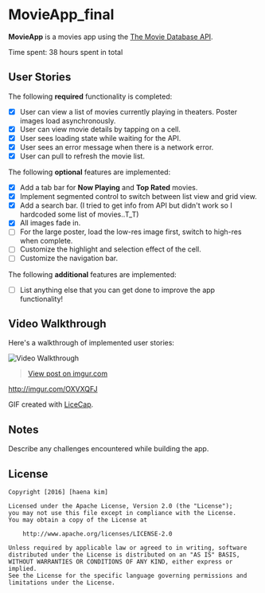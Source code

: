 # MovieApp_final

**MovieApp** is a movies app using the [The Movie Database API](http://docs.themoviedb.apiary.io/#).

Time spent: 38 hours spent in total

## User Stories

The following **required** functionality is completed:

- [x] User can view a list of movies currently playing in theaters. Poster images load asynchronously.
- [x] User can view movie details by tapping on a cell.
- [x] User sees loading state while waiting for the API.
- [x] User sees an error message when there is a network error.
- [x] User can pull to refresh the movie list.

The following **optional** features are implemented:

- [x] Add a tab bar for **Now Playing** and **Top Rated** movies.
- [x] Implement segmented control to switch between list view and grid view.
- [x] Add a search bar. (I tried to get info from API but didn't work so I hardcoded some list of movies..T_T)
- [x] All images fade in.
- [ ] For the large poster, load the low-res image first, switch to high-res when complete.
- [ ] Customize the highlight and selection effect of the cell.
- [ ] Customize the navigation bar.

The following **additional** features are implemented:

- [ ] List anything else that you can get done to improve the app functionality!

## Video Walkthrough

Here's a walkthrough of implemented user stories:

<img src='http://i.imgur.com/OXVXQFJ.gif?1' title='Video Walkthrough' width='' alt='Video Walkthrough' />
<blockquote class="imgur-embed-pub" lang="en" data-id="OXVXQFJ"><a href="//imgur.com/OXVXQFJ">View post on imgur.com</a></blockquote><script async src="//s.imgur.com/min/embed.js" charset="utf-8"></script>

http://imgur.com/OXVXQFJ

GIF created with [LiceCap](http://www.cockos.com/licecap/).

## Notes

Describe any challenges encountered while building the app.

## License

    Copyright [2016] [haena kim]

    Licensed under the Apache License, Version 2.0 (the "License");
    you may not use this file except in compliance with the License.
    You may obtain a copy of the License at

        http://www.apache.org/licenses/LICENSE-2.0

    Unless required by applicable law or agreed to in writing, software
    distributed under the License is distributed on an "AS IS" BASIS,
    WITHOUT WARRANTIES OR CONDITIONS OF ANY KIND, either express or implied.
    See the License for the specific language governing permissions and
    limitations under the License.
